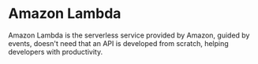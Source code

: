 # Amazon Lambda

Amazon Lambda is the serverless service provided by Amazon, guided by events, doesn't need that an API is developed from scratch, helping developers with productivity.
